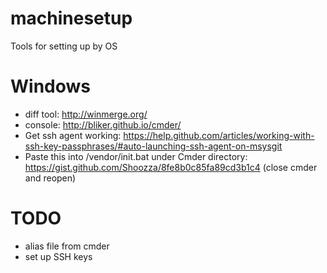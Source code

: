 machinesetup
============

Tools for setting up by OS

Windows
=======

* diff tool: http://winmerge.org/
* console: http://bliker.github.io/cmder/
* Get ssh agent working: https://help.github.com/articles/working-with-ssh-key-passphrases/#auto-launching-ssh-agent-on-msysgit
* Paste this into /vendor/init.bat under Cmder directory: https://gist.github.com/Shoozza/8fe8b0c85fa89cd3b1c4 (close cmder and reopen)

TODO
====

* alias file from cmder
* set up SSH keys
